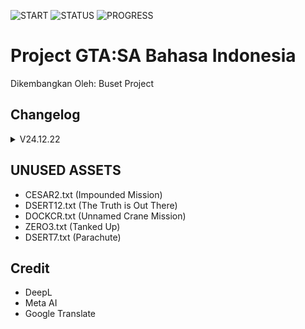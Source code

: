 ![START](https://img.shields.io/badge/dynamic/json?url=https%3A%2F%2Fraw.githubusercontent.com%2Frwt-dev%2Fprogress%2Frefs%2Fheads%2Fmain%2Ftrack.json&query=%24.TL.start&style=plastic&logo=status&label=DIMULAI&labelColor=grey&color=blue&cacheSeconds=86400) ![STATUS](https://img.shields.io/badge/dynamic/json?url=https%3A%2F%2Fraw.githubusercontent.com%2Frwt-dev%2Fprogress%2Frefs%2Fheads%2Fmain%2Ftrack.json&query=%24.TL.status&style=plastic&label=STATUS&labelColor=grey&color=orange&cacheSeconds=86400) ![PROGRESS](https://img.shields.io/badge/dynamic/json?url=https%3A%2F%2Fraw.githubusercontent.com%2Frwt-dev%2Fprogress%2Frefs%2Fheads%2Fmain%2Ftrack.json&query=%24.TL.persen&style=plastic&logo=status&label=PROGRESS&labelColor=grey&color=red&cacheSeconds=86400)

# Project GTA:SA Bahasa Indonesia
Dikembangkan Oleh: Buset Project


## Changelog
<details>
<summary>V24.12.22</summary>

  - RAW Upload
</details>

## UNUSED ASSETS
- CESAR2.txt (Impounded Mission)
- DSERT12.txt (The Truth is Out There)
- DOCKCR.txt (Unnamed Crane Mission)
- ZERO3.txt (Tanked Up)
- DSERT7.txt (Parachute)

## Credit
- DeepL
- Meta AI
- Google Translate
